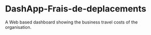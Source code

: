 # DashApp-Frais-de-deplacements
A Web based dashboard showing the business travel costs of the organisation.
